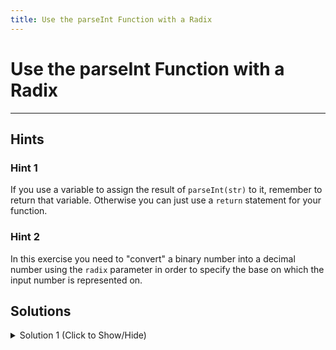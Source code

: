 ```yaml
---
title: Use the parseInt Function with a Radix
---
```

# Use the parseInt Function with a Radix


---
## Hints

### Hint 1
If you use a variable to assign the result of `parseInt(str)` to it, remember to return that variable. 
Otherwise you can just use a `return` statement for your function.

### Hint 2
In this exercise you need to "convert" a binary number into a decimal number using the `radix` parameter in order to specify the base on which the input number is represented on.

## Solutions

<details><summary>Solution 1 (Click to Show/Hide)</summary>

```javascript
function convertToInteger(str) {
  return parseInt(str, 2);
}
convertToInteger("10011");
```

#### Code Explanation
- The function takes `str` and returns an integer instead of a string but "understanding" its a binary number instead of a decimal one thanks to the `radix` parameter (2).


#### Relevant Links

- ["parseInt()" - *MDN JavaScript reference*](https://developer.mozilla.org/en-US/docs/Web/JavaScript/Reference/Global_Objects/parseInt)
- ["Radix" - *Wikipedia*](https://en.wikipedia.org/wiki/Radix)

</details>
